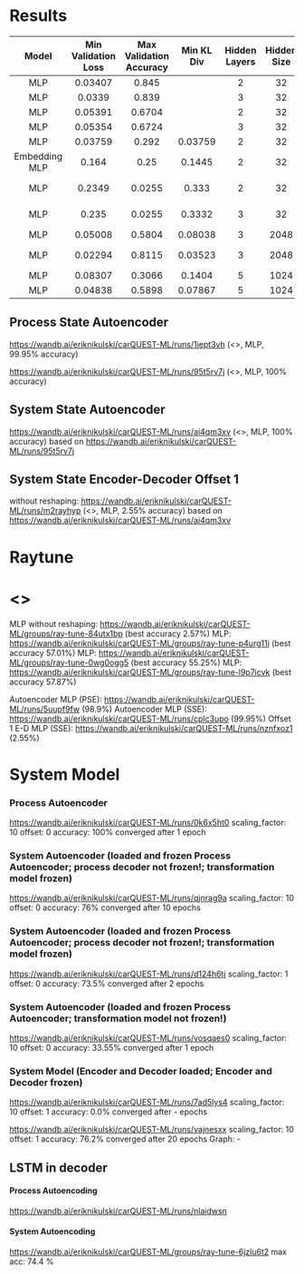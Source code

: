 # Results

|     Model     | Min Validation Loss | Max Validation Accuracy | Min KL Div | Hidden Layers | Hidden Size | Epochs | Criterion | GPUs | Process Graph | Data Offset |                              wandb                              |        Note        |
|:-------------:|:-------------------:|:-----------------------:|:----------:|:-------------:|:-----------:|:------:|:---------:|:----:|:-------------:|:-----------:|:---------------------------------------------------------------:|:------------------:|
|      MLP      |       0.03407       |          0.845          |            |       2       |     32      |   50   |    MSE    |  1   |       -       |      1      | [Link](https://wandb.ai/eriknikulski/carQUEST-ML/runs/keb7dita) |                    |
|      MLP      |       0.0339        |          0.839          |            |       3       |     32      |   50   |    MSE    |  1   |       -       |      1      | [Link](https://wandb.ai/eriknikulski/carQUEST-ML/runs/yhdyz8mg) |                    |
|      MLP      |       0.05391       |         0.6704          |            |       2       |     32      |   50   |    MSE    |  1   |       -       |      2      | [Link](https://wandb.ai/eriknikulski/carQUEST-ML/runs/c6j0tsrm) |                    |
|      MLP      |       0.05354       |         0.6724          |            |       3       |     32      |   50   |    MSE    |  1   |       -       |      2      | [Link](https://wandb.ai/eriknikulski/carQUEST-ML/runs/9odr3re0) |                    |
|      MLP      |       0.03759       |          0.292          |  0.03759   |       2       |     32      |   50   |   KLDiv   |  1   |       -       |      1      | [Link](https://wandb.ai/eriknikulski/carQUEST-ML/runs/r17tc0k5) |                    |
| Embedding MLP |        0.164        |          0.25           |   0.1445   |       2       |     32      |   50   |    MSE    |  1   |       -       |      1      | [Link](https://wandb.ai/eriknikulski/carQUEST-ML/runs/tecj2bvw) |                    |
|      MLP      |       0.2349        |         0.0255          |   0.333    |       2       |     32      |   50   |    MSE    |  1   |      <>       |      1      | [Link](https://wandb.ai/eriknikulski/carQUEST-ML/runs/675gjz93) | without reshaping  |
|      MLP      |        0.235        |         0.0255          |   0.3332   |       3       |     32      |   50   |    MSE    |  1   |      <>       |      1      | [Link](https://wandb.ai/eriknikulski/carQUEST-ML/runs/hwhzb5zz) | without reshaping  |
|      MLP      |       0.05008       |         0.5804          |  0.08038   |       3       |    2048     |   50   |    MSE    |  1   |      <>       |      1      | [Link](https://wandb.ai/eriknikulski/carQUEST-ML/runs/jku2i3lb) |                    |
|      MLP      |       0.02294       |         0.8115          |  0.03523   |       3       |    2048     |   50   |    MSE    |  1   |      <>       |      1      | [Link](https://wandb.ai/eriknikulski/carQUEST-ML/runs/to6ivw8w) | scaling_factor = 1 |
|      MLP      |       0.08307       |         0.3066          |   0.1404   |       5       |    1024     |   50   |    MSE    |  1   |      <>       |      1      | [Link](https://wandb.ai/eriknikulski/carQUEST-ML/runs/5xfzw710) |                    |
|      MLP      |       0.04838       |         0.5898          |  0.07867   |       5       |    1024     |  200   |    MSE    |  1   |      <>       |      1      | [Link](https://wandb.ai/eriknikulski/carQUEST-ML/runs/zfdirf83) |                    |



## Process State Autoencoder

https://wandb.ai/eriknikulski/carQUEST-ML/runs/1jept3vh (<>, MLP, 99.95% accuracy)

https://wandb.ai/eriknikulski/carQUEST-ML/runs/95t5rv7j (<>, MLP, 100% accuracy)


## System State Autoencoder

https://wandb.ai/eriknikulski/carQUEST-ML/runs/ai4qm3xv (<>, MLP, 100% accuracy) based on https://wandb.ai/eriknikulski/carQUEST-ML/runs/95t5rv7j


## System State Encoder-Decoder Offset 1

without reshaping: https://wandb.ai/eriknikulski/carQUEST-ML/runs/m2rayhyp (<>, MLP, 2.55% accuracy) based on https://wandb.ai/eriknikulski/carQUEST-ML/runs/ai4qm3xv


# Raytune

# <>
MLP without reshaping: https://wandb.ai/eriknikulski/carQUEST-ML/groups/ray-tune-84utx1bp (best accuracy 2.57%)
MLP: https://wandb.ai/eriknikulski/carQUEST-ML/groups/ray-tune-p4urg11i (best accuracy 57.01%)
MLP: https://wandb.ai/eriknikulski/carQUEST-ML/groups/ray-tune-0wg0ogg5 (best accuracy 55.25%)
MLP: https://wandb.ai/eriknikulski/carQUEST-ML/groups/ray-tune-l9p7icvk (best accuracy 57.87%)

Autoencoder MLP (PSE): https://wandb.ai/eriknikulski/carQUEST-ML/runs/5uupf9fw (98.9%)
Autoencoder MLP (SSE): https://wandb.ai/eriknikulski/carQUEST-ML/runs/cplc3upo (99.95%)
Offset 1 E-D MLP (SSE): https://wandb.ai/eriknikulski/carQUEST-ML/runs/nznfxoz1 (2.55%)


# System Model
### Process Autoencoder
https://wandb.ai/eriknikulski/carQUEST-ML/runs/0k6x5ht0
scaling_factor: 10
offset: 0
accuracy: 100%
converged after 1 epoch

### System Autoencoder (loaded and frozen Process Autoencoder; process decoder not frozen!; transformation model frozen)
https://wandb.ai/eriknikulski/carQUEST-ML/runs/qjnrag9a
scaling_factor: 10
offset: 0
accuracy: 76%
converged after 10 epochs

### System Autoencoder (loaded and frozen Process Autoencoder; process decoder not frozen!; transformation model frozen)
https://wandb.ai/eriknikulski/carQUEST-ML/runs/d124h6tj
scaling_factor: 1
offset: 0
accuracy: 73.5%
converged after 2 epochs

### System Autoencoder (loaded and frozen Process Autoencoder; transformation model not frozen!)
https://wandb.ai/eriknikulski/carQUEST-ML/runs/vosqaes0
scaling_factor: 10
offset: 0
accuracy: 33.55%
converged after 1 epoch

### System Model (Encoder and Decoder loaded; Encoder and Decoder frozen)
https://wandb.ai/eriknikulski/carQUEST-ML/runs/7ad5lys4
scaling_factor: 10
offset: 1
accuracy: 0.0%
converged after - epochs


https://wandb.ai/eriknikulski/carQUEST-ML/runs/vajnesxx
scaling_factor: 10
offset: 1
accuracy: 76.2%
converged after 20 epochs
Graph: -

## LSTM in decoder
#### Process Autoencoding
https://wandb.ai/eriknikulski/carQUEST-ML/runs/nlaidwsn

#### System Autoencoding
https://wandb.ai/eriknikulski/carQUEST-ML/groups/ray-tune-6jzlu6t2
max acc: 74.4 %
